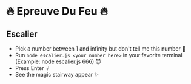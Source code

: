 # 🔥 Epreuve Du Feu 🔥

## Escalier

- Pick a number between 1 and infinity but don't tell me this number 🔮
- Run ```node escalier.js <your number here>``` in your favorite terminal  
(Example: node escalier.js 666) 😈
- Press Enter ↲
- See the magic stairway appear ✨

